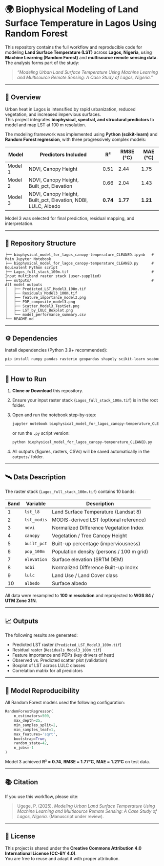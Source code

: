 # 🌍 Biophysical Modeling of Land Surface Temperature in Lagos Using Random Forest

This repository contains the full workflow and reproducible code for modeling **Land Surface Temperature (LST)** across **Lagos, Nigeria**, using **Machine Learning (Random Forest)** and **multisource remote sensing data**.  
The analysis forms part of the study:

> *“Modeling Urban Land Surface Temperature Using Machine Learning and Multisource Remote Sensing: A Case Study of Lagos, Nigeria.”*

---

## 🧠 Overview

Urban heat in Lagos is intensified by rapid urbanization, reduced vegetation, and increased impervious surfaces.  
This project integrates **biophysical, spectral, and structural predictors** to model and map LST at 100 m resolution.

The modeling framework was implemented using **Python (scikit-learn)** and **Random Forest regression**, with three progressively complex models:

| Model | Predictors Included | R² | RMSE (°C) | MAE (°C) |
|-------|---------------------|----|------------|-----------|
| Model 1 | NDVI, Canopy Height | 0.51 | 2.44 | 1.75 |
| Model 2 | NDVI, Canopy Height, Built_pct, Elevation | 0.66 | 2.04 | 1.43 |
| Model 3 | NDVI, Canopy Height, Built_pct, Elevation, NDBI, LULC, Albedo | **0.74** | **1.77** | **1.21** |

Model 3 was selected for final prediction, residual mapping, and interpretation.

---

## 🧩 Repository Structure

```
├── biophysical_model_for_lagos_canopy-temperature_CLEANED.ipynb   # Main Jupyter Notebook
├── biophysical_model_for_lagos_canopy-temperature_CLEANED.py      # Equivalent Python script
├── Lagos_full_stack_100m.tif                                      # Input multiband raster stack (user-supplied)
├── outputs/                                                       # All model outputs
│   ├── Predicted_LST_Model3_100m.tif
│   ├── Residuals_Model3_100m.tif
│   ├── feature_importance_model3.png
│   ├── PDP_composite_model3.png
│   ├── Scatter_Model3_TestSet.png
│   ├── LST_by_LULC_Boxplot.png
│   └── model_performance_summary.csv
└── README.md
```

---

## ⚙️ Dependencies

Install dependencies (Python 3.9+ recommended):

```bash
pip install numpy pandas rasterio geopandas shapely scikit-learn seaborn matplotlib joblib
```

---

## 🚀 How to Run

1. **Clone or Download** this repository.  
2. Ensure your input raster stack (`Lagos_full_stack_100m.tif`) is in the root folder.  
3. Open and run the notebook step-by-step:

   ```bash
   jupyter notebook biophysical_model_for_lagos_canopy-temperature_CLEANED.ipynb
   ```

   or run the `.py` script version:

   ```bash
   python biophysical_model_for_lagos_canopy-temperature_CLEANED.py
   ```

4. All outputs (figures, rasters, CSVs) will be saved automatically in the `outputs/` folder.

---

## 🛰️ Data Description

The raster stack (`Lagos_full_stack_100m.tif`) contains 10 bands:

| Band | Variable | Description |
|------|-----------|-------------|
| 1 | `lst_l8` | Land Surface Temperature (Landsat 8) |
| 2 | `lst_modis` | MODIS-derived LST (optional reference) |
| 3 | `ndvi` | Normalized Difference Vegetation Index |
| 4 | `canopy` | Vegetation / Tree Canopy Height |
| 5 | `built_pct` | Built-up percentage (imperviousness) |
| 6 | `pop_100m` | Population density (persons / 100 m grid) |
| 7 | `elevation` | Surface elevation (SRTM DEM) |
| 8 | `ndbi` | Normalized Difference Built-up Index |
| 9 | `lulc` | Land Use / Land Cover class |
| 10 | `albedo` | Surface albedo |

All data were resampled to **100 m resolution** and reprojected to **WGS 84 / UTM Zone 31N**.

---

## 📈 Outputs

The following results are generated:
- Predicted LST raster (`Predicted_LST_Model3_100m.tif`)
- Residual raster (`Residuals_Model3_100m.tif`)
- Feature importance and PDPs (key drivers of heat)
- Observed vs. Predicted scatter plot (validation)
- Boxplot of LST across LULC classes
- Correlation matrix for all predictors

---

## 🧮 Model Reproducibility

All Random Forest models used the following configuration:

```python
RandomForestRegressor(
    n_estimators=500,
    max_depth=25,
    min_samples_split=2,
    min_samples_leaf=1,
    max_features='sqrt',
    bootstrap=True,
    random_state=42,
    n_jobs=-1
)
```
Model 3 achieved **R² = 0.74**, **RMSE = 1.77°C**, **MAE = 1.21°C** on test data.

---

## 📚 Citation

If you use this workflow, please cite:

> Ugege, P. (2025). *Modeling Urban Land Surface Temperature Using Machine Learning and Multisource Remote Sensing: A Case Study of Lagos, Nigeria.* (Manuscript under review).

---

## 🌱 License

This project is shared under the **Creative Commons Attribution 4.0 International License (CC-BY 4.0)**.  
You are free to reuse and adapt it with proper attribution.

